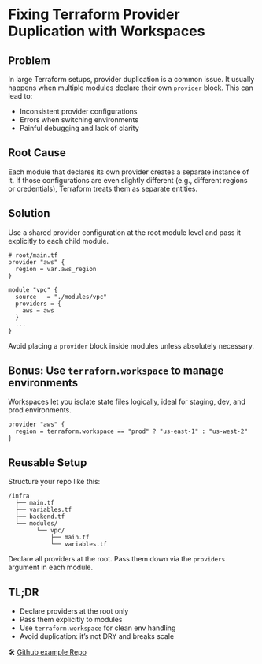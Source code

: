 # Fixing Terraform Provider Duplication with Workspaces

## Problem

In large Terraform setups, provider duplication is a common issue. It usually happens when multiple modules declare their own `provider` block. This can lead to:

* Inconsistent provider configurations
* Errors when switching environments
* Painful debugging and lack of clarity

## Root Cause

Each module that declares its own provider creates a separate instance of it. If those configurations are even slightly different (e.g., different regions or credentials), Terraform treats them as separate entities.

## Solution

Use a shared provider configuration at the root module level and pass it explicitly to each child module.

```hcl
# root/main.tf
provider "aws" {
  region = var.aws_region
}

module "vpc" {
  source   = "./modules/vpc"
  providers = {
    aws = aws
  }
  ...
}
```

Avoid placing a `provider` block inside modules unless absolutely necessary.

## Bonus: Use `terraform.workspace` to manage environments

Workspaces let you isolate state files logically, ideal for staging, dev, and prod environments.

```hcl
provider "aws" {
  region = terraform.workspace == "prod" ? "us-east-1" : "us-west-2"
}
```

## Reusable Setup

Structure your repo like this:

```
/infra
  ├── main.tf
  ├── variables.tf
  ├── backend.tf
  └── modules/
        └── vpc/
            ├── main.tf
            └── variables.tf
```

Declare all providers at the root. Pass them down via the `providers` argument in each module.

## TL;DR

* Declare providers at the root only
* Pass them explicitly to modules
* Use `terraform.workspace` for clean env handling
* Avoid duplication: it’s not DRY and breaks scale

🛠️ [Github example Repo](https://github.com/KaifShakeel76/devops-journey.git)

